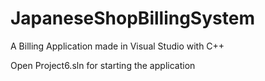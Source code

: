 # JapaneseShopBillingSystem
A Billing Application made in Visual Studio with C++

Open Project6.sln for starting the application

